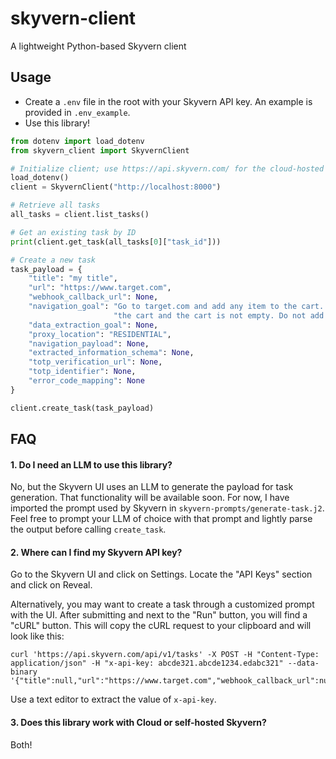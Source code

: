 # skyvern-client
A lightweight Python-based Skyvern client

## Usage
- Create a `.env` file in the root with your Skyvern API key. An example is provided in `.env_example`.
- Use this library!

```python
from dotenv import load_dotenv
from skyvern_client import SkyvernClient

# Initialize client; use https://api.skyvern.com/ for the cloud-hosted skyvern
load_dotenv()
client = SkyvernClient("http://localhost:8000")

# Retrieve all tasks
all_tasks = client.list_tasks()

# Get an existing task by ID
print(client.get_task(all_tasks[0]["task_id"]))

# Create a new task
task_payload = {
    "title": "my title",
    "url": "https://www.target.com",
    "webhook_callback_url": None,
    "navigation_goal": "Go to target.com and add any item to the cart. COMPLETE when an item has been added to "
                       "the cart and the cart is not empty. Do not add more than one item to the cart.",
    "data_extraction_goal": None,
    "proxy_location": "RESIDENTIAL",
    "navigation_payload": None,
    "extracted_information_schema": None,
    "totp_verification_url": None,
    "totp_identifier": None,
    "error_code_mapping": None
}

client.create_task(task_payload)
```

## FAQ

#### 1. Do I need an LLM to use this library?

No, but the Skyvern UI uses an LLM to generate the payload for task generation. That functionality will be 
available soon. For now, I have imported the prompt used by Skyvern in `skyvern-prompts/generate-task.j2`. Feel free to
prompt your LLM of choice with that prompt and lightly parse the output before calling `create_task`.

#### 2. Where can I find my Skyvern API key?

Go to the Skyvern UI and click on Settings. Locate the "API Keys" section and click on Reveal.

Alternatively, you may want to create a task through a customized prompt with the UI. After submitting and next to the 
"Run" button, you will find a "cURL" button. This will copy the cURL request to your clipboard and will look like this:

```
curl 'https://api.skyvern.com/api/v1/tasks' -X POST -H "Content-Type: application/json" -H "x-api-key: abcde321.abcde1234.edabc321" --data-binary '{"title":null,"url":"https://www.target.com","webhook_callback_url":null,"navigation_goal":null,"data_extraction_goal":null,"proxy_location":"RESIDENTIAL","navigation_payload":"null","extracted_information_schema":null,"totp_verification_url":null,"totp_identifier":null,"error_code_mapping":null}'
```

Use a text editor to extract the value of `x-api-key`.

#### 3. Does this library work with Cloud or self-hosted Skyvern?

Both!